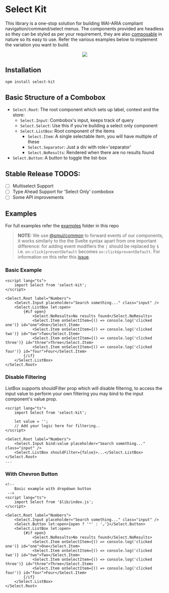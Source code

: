 # Select Kit

This library is a one-stop solution for building WAI-ARIA compliant navigation/command/select menus. The components provided are headless so they can be styled as per your requirement, they are also [composable](https://github.com/pacocoursey/cmdk/blob/main/ARCHITECTURE.md) in nature so its easy to use. Refer the various examples below to implement the variation you want to build.

<p align="center">
    <img src="./src/static/images/example.png"/>
</p>

## Installation

```bash
npm install select-kit
```

## Basic Structure of a Combobox

- `Select.Root`: The root component which sets up label, context and the store:
  - `Select.Input`: Combobox's input, keeps track of query
  - `Select.Select`: Use this if you're building a select only component
  - `Select.ListBox`: Root component of the items
    - `Select.Item`: A single selectable item, you will have multiple of these
    - `Select.Separator`: Just a div with role='separator'
    - `Select.NoResults`: Rendered when there are no results found
- `Select.Button`: A button to toggle the list-box

## Stable Release TODOS:

- [ ] Multiselect Support
- [ ] Type Ahead Support for 'Select Only' combobox
- [ ] Some API improvements

## Examples

For full examples refer the [examples](/src/examples) folder in this repo

> **NOTE:** We use [@smui/common](https://www.npmjs.com/package/@smui/common) to forward events of our components, it works similarly to the the Svelte syntax apart from one important difference: for adding event modifiers the `|` should be replaced by `$` i.e. `on:click|preventDefault` becomes `on:click$preventDefault`. For information on this refer this [issue](https://github.com/sveltejs/svelte/issues/2837).

### Basic Example

```svelte
<script lang="ts">
	import Select from 'select-kit';
</script>

<Select.Root label="Numbers">
	<Select.Input placeholder="Search something..." class="input" />
	<Select.ListBox let:open>
		{#if open}
			<Select.NoResults>No results found</Select.NoResults>
			<Select.Item onSelectItem={() => console.log('clicked one')} id="one">One</Select.Item>
			<Select.Item onSelectItem={() => console.log('clicked two')} id="two">Two</Select.Item>
			<Select.Item onSelectItem={() => console.log('clicked three')} id="three">Three</Select.Item>
			<Select.Item onSelectItem={() => console.log('clicked four')} id="four">Four</Select.Item>
		{/if}
	</Select.ListBox>
</Select.Root>
```

### Disable Filtering

ListBox supports shouldFilter prop which will disable filtering, to access the input value to perform your own filtering you may bind to the input component's value prop.

```svelte
<script lang="ts">
	import Select from 'select-kit';

	let value = '';
	// Add your logic here for filtering..
</script>

<Select.Root label="Numbers">
	<Select.Input bind:value placeholder="Search something..." class="input" />
	<Select.ListBox shouldFilter={false}>...</Select.ListBox>
</Select.Root>
...
```

### With Chevron Button

```svelte
<!-- 
	Basic example with dropdown button
 -->
<script lang="ts">
	import Select from '$lib/index.js';
</script>

<Select.Root label="Numbers">
	<Select.Input placeholder="Search something..." class="input" />
	<Select.Button let:open>{open ? '⌃' : '⌄'}</Select.Button>
	<Select.ListBox let:open>
		{#if open}
			<Select.NoResults>No results found</Select.NoResults>
			<Select.Item onSelectItem={() => console.log('clicked one')} id="one">One</Select.Item>
			<Select.Item onSelectItem={() => console.log('clicked two')} id="two">Two</Select.Item>
			<Select.Item onSelectItem={() => console.log('clicked three')} id="three">Three</Select.Item>
			<Select.Item onSelectItem={() => console.log('clicked four')} id="four">Four</Select.Item>
		{/if}
	</Select.ListBox>
</Select.Root>
```
